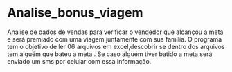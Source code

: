 # Analise_bonus_viagem
 Analise de dados de vendas para verificar o vendedor que alcançou a meta e  será premiado com uma viagem juntamente com sua família.
 O programa tem o objetivo de ler 06 arquivos em excel,descobrir se dentro dos arquivos tem alguém que bateu a meta . Se caso alguém tiver batido a meta será enviado um sms por celular com essa informação.
